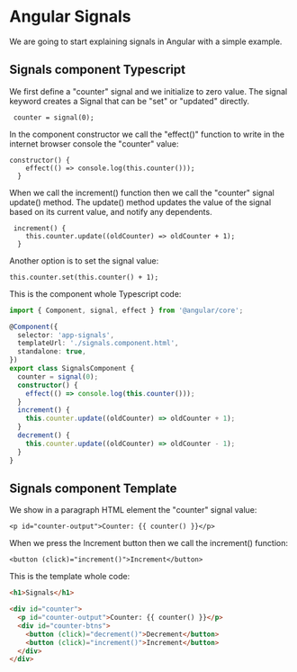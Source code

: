 # Angular Signals
We are going to start explaining signals in Angular with a simple example.

## Signals component Typescript
We first define a "counter" signal and we initialize to zero value. The signal keyword creates a Signal that can be "set" or "updated" directly.
```
 counter = signal(0);
```

In the component constructor we call the "effect()" function to write in the internet browser console the "counter" value:
```
constructor() {
    effect(() => console.log(this.counter()));
  }
```

When we call the increment() function then we call the "counter" signal update() method. 
The update() method updates the value of the signal based on its current value, and notify any dependents.
```
 increment() {
    this.counter.update((oldCounter) => oldCounter + 1);
  }
```

Another option is to set the signal value:
```
this.counter.set(this.counter() + 1);
```

This is the component whole Typescript code:
```Typescript
import { Component, signal, effect } from '@angular/core';

@Component({
  selector: 'app-signals',
  templateUrl: './signals.component.html',
  standalone: true,
})
export class SignalsComponent {
  counter = signal(0);
  constructor() {
    effect(() => console.log(this.counter()));
  }
  increment() {
    this.counter.update((oldCounter) => oldCounter + 1);
  }
  decrement() {
    this.counter.update((oldCounter) => oldCounter - 1);
  }
}
```

## Signals component Template
We show in a paragraph HTML element the "counter" signal value:
```
<p id="counter-output">Counter: {{ counter() }}</p>
```

When we press the Increment button then we call the increment() function:
```
<button (click)="increment()">Increment</button>
```

This is the template whole code:
```HTML
<h1>Signals</h1>

<div id="counter">
  <p id="counter-output">Counter: {{ counter() }}</p>
  <div id="counter-btns">
    <button (click)="decrement()">Decrement</button>
    <button (click)="increment()">Increment</button>
  </div>
</div>
```




